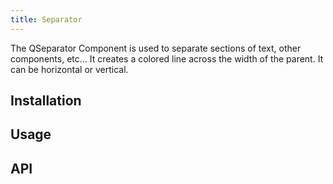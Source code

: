 ```yaml
---
title: Separator
---
```


The QSeparator Component is used to separate sections of text, other components, etc... It creates a colored line across the width of the parent. It can be horizontal or vertical.

## Installation
<doc-installation components="QSeparator" />

## Usage
<doc-example title="Standard" file="QSeparator/Standard" />
<doc-example title="Vertical" file="QSeparator/Vertical" />
<doc-example title="Inset" file="QSeparator/Inset" />

## API
<doc-api file="QSeparator" />
